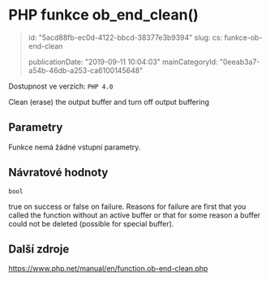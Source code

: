 PHP funkce ob_end_clean()
=========================

> id: "5acd88fb-ec0d-4122-bbcd-38377e3b9394"
> slug:
> 	cs: funkce-ob-end-clean
>
> publicationDate: "2019-09-11 10:04:03"
> mainCategoryId: "0eeab3a7-a54b-46db-a253-ca6100145648"

Dostupnost ve verzích: `PHP 4.0`

Clean (erase) the output buffer and turn off output buffering


Parametry
--------------

Funkce nemá žádné vstupní parametry.

Návratové hodnoty
----------------

`bool`

true on success or false on failure. Reasons for failure are first that you called the
function without an active buffer or that for some reason a buffer could
not be deleted (possible for special buffer).

Další zdroje
------------

https://www.php.net/manual/en/function.ob-end-clean.php
